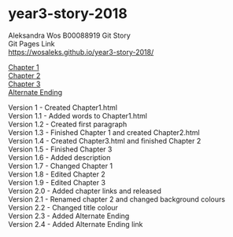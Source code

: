 # year3-story-2018
 Aleksandra Wos B00088919 Git Story
 <br>
 Git Pages Link
 <br>
 https://wosaleks.github.io/year3-story-2018/
 <br>
 
 [Chapter 1](Chapter1.html)
 <br>
  [Chapter 2](Chapter2.html)
 <br>
  [Chapter 3](Chapter3.html)
 <br>
 [Alternate Ending](AlternateEnding.html)
 <br>
 

Version 1 - Created Chapter1.html
<br>
Version 1.1 - Added words to Chapter1.html
<br>
Version 1.2 - Created first paragraph
<br>
Version 1.3 - Finished Chapter 1 and created Chapter2.html
<br>
Version 1.4 - Created Chapter3.html and finished Chapter 2
<br>
Version 1.5 - Finished Chapter 3
<br>
Version 1.6 - Added description
<br>
Version 1.7 - Changed Chapter 1
<br>
Version 1.8 - Edited Chapter 2
<br>
Version 1.9 - Edited Chapter 3
<br>
Version 2.0 - Added chapter links and released
<br>
Version 2.1 - Renamed chapter 2 and changed background colours
<br>
Version 2.2 - Changed title colour
<br>
Version 2.3 - Added Alternate Ending
<br>
Version 2.4 - Added Alternate Ending link